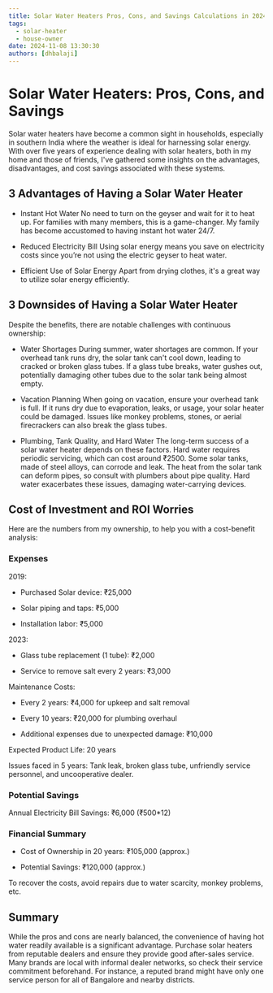 ```yaml
---
title: Solar Water Heaters Pros, Cons, and Savings Calculations in 2024
tags:
  - solar-heater
  - house-owner
date: 2024-11-08 13:30:30
authors: [dhbalaji]
---
```


# Solar Water Heaters: Pros, Cons, and Savings

Solar water heaters have become a common sight in households, especially in southern India where the weather is ideal for harnessing solar energy. With over five years of experience dealing with solar heaters, both in my home and those of friends, I've gathered some insights on the advantages, disadvantages, and cost savings associated with these systems.

## 3 Advantages of Having a Solar Water Heater

- Instant Hot Water No need to turn on the geyser and wait for it to heat up. For families with many members, this is a game-changer. My family has become accustomed to having instant hot water 24/7.

- Reduced Electricity Bill Using solar energy means you save on electricity costs since you’re not using the electric geyser to heat water.

- Efficient Use of Solar Energy Apart from drying clothes, it's a great way to utilize solar energy efficiently.

## 3 Downsides of Having a Solar Water Heater

Despite the benefits, there are notable challenges with continuous ownership:

- Water Shortages During summer, water shortages are common. If your overhead tank runs dry, the solar tank can't cool down, leading to cracked or broken glass tubes. If a glass tube breaks, water gushes out, potentially damaging other tubes due to the solar tank being almost empty.

- Vacation Planning When going on vacation, ensure your overhead tank is full. If it runs dry due to evaporation, leaks, or usage, your solar heater could be damaged. Issues like monkey problems, stones, or aerial firecrackers can also break the glass tubes.

- Plumbing, Tank Quality, and Hard Water The long-term success of a solar water heater depends on these factors. Hard water requires periodic servicing, which can cost around ₹2500. Some solar tanks, made of steel alloys, can corrode and leak. The heat from the solar tank can deform pipes, so consult with plumbers about pipe quality. Hard water exacerbates these issues, damaging water-carrying devices.

## Cost of Investment and ROI Worries

Here are the numbers from my ownership, to help you with a cost-benefit analysis:

### Expenses

2019:

- Purchased Solar device: ₹25,000

- Solar piping and taps: ₹5,000

- Installation labor: ₹5,000

2023:

- Glass tube replacement (1 tube): ₹2,000

- Service to remove salt every 2 years: ₹3,000

Maintenance Costs:

- Every 2 years: ₹4,000 for upkeep and salt removal

- Every 10 years: ₹20,000 for plumbing overhaul

- Additional expenses due to unexpected damage: ₹10,000

Expected Product Life: 20 years

Issues faced in 5 years: Tank leak, broken glass tube, unfriendly service personnel, and uncooperative dealer.

### Potential Savings

Annual Electricity Bill Savings: ₹6,000 (₹500\*12)

### Financial Summary

- Cost of Ownership in 20 years: ₹105,000 (approx.)

- Potential Savings: ₹120,000 (approx.)

To recover the costs, avoid repairs due to water scarcity, monkey problems, etc.

## Summary

While the pros and cons are nearly balanced, the convenience of having hot water readily available is a significant advantage. Purchase solar heaters from reputable dealers and ensure they provide good after-sales service. Many brands are local with informal dealer networks, so check their service commitment beforehand. For instance, a reputed brand might have only one service person for all of Bangalore and nearby districts.
